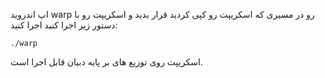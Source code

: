 اپ اندروید  warp رو در مسیری که اسکریپت رو کپی کردید قرار بدید و اسکریپت رو با دستور زیر اجرا کنید اجرا کنید:

```./warp```

اسکریپت روی توزیع های بر پایه دبیان قابل اجرا است.
